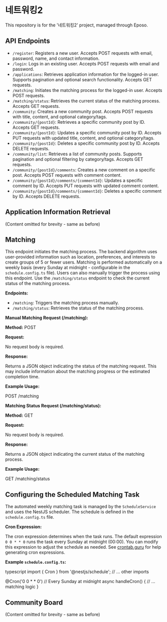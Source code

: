 # 네트워킹2

This repository is for the '네트워킹2' project, managed through Eposo.

## API Endpoints

* `/register`: Registers a new user.  Accepts POST requests with email, password, name, and contact information.
* `/login`: Logs in an existing user. Accepts POST requests with email and password.
* `/applications`: Retrieves application information for the logged-in user. Supports pagination and optional search functionality.  Accepts GET requests.
* `/matching`: Initiates the matching process for the logged-in user. Accepts POST requests.
* `/matching/status`: Retrieves the current status of the matching process. Accepts GET requests.
* `/community`: Creates a new community post. Accepts POST requests with title, content, and optional category/tags.
* `/community/{postId}`: Retrieves a specific community post by ID. Accepts GET requests.
* `/community/{postId}`: Updates a specific community post by ID. Accepts PUT requests with updated title, content, and optional category/tags.
* `/community/{postId}`: Deletes a specific community post by ID. Accepts DELETE requests.
* `/community/list`: Retrieves a list of community posts. Supports pagination and optional filtering by category/tags. Accepts GET requests.
* `/community/{postId}/comments`: Creates a new comment on a specific post. Accepts POST requests with comment content.
* `/community/{postId}/comments/{commentId}`: Updates a specific comment by ID. Accepts PUT requests with updated comment content.
* `/community/{postId}/comments/{commentId}`: Deletes a specific comment by ID. Accepts DELETE requests.


## Application Information Retrieval

(Content omitted for brevity - same as before)

## Matching

This endpoint initiates the matching process.  The backend algorithm uses user-provided information such as location, preferences, and interests to create groups of 5 or fewer users.  Matching is performed automatically on a weekly basis (every Sunday at midnight - configurable in the `schedule.config.ts` file). Users can also manually trigger the process using this endpoint.  Use the `/matching/status` endpoint to check the current status of the matching process.


**Endpoints:**

* `/matching`: Triggers the matching process manually.
* `/matching/status`: Retrieves the status of the matching process.


**Manual Matching Request (/matching):**

**Method:** POST

**Request:**

No request body is required.

**Response:**

Returns a JSON object indicating the status of the matching request. This may include information about the matching progress or the estimated completion time.

**Example Usage:**


POST /matching


**Matching Status Request (/matching/status):**

**Method:** GET

**Request:**

No request body is required.

**Response:**

Returns a JSON object indicating the current status of the matching process.

**Example Usage:**


GET /matching/status



## Configuring the Scheduled Matching Task

The automated weekly matching task is managed by the `ScheduleService` and uses the NestJS scheduler. The schedule is defined in the `schedule.config.ts` file.

**Cron Expression:**

The cron expression determines when the task runs. The default expression `0 0 * * 0` runs the task every Sunday at midnight (00:00).  You can modify this expression to adjust the schedule as needed.  See [crontab.guru](https://crontab.guru/) for help generating cron expressions.


**Example `schedule.config.ts`:**

typescript
import { Cron } from '@nestjs/schedule';
// ... other imports

@Cron('0 0 * * 0') // Every Sunday at midnight
async handleCron() {
  // ... matching logic
}




## Community Board

(Content omitted for brevity - same as before)